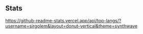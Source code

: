 ## Stats

https://github-readme-stats.vercel.app/api/top-langs/?username=sirgolem&layout=donut-vertical&theme=synthwave
